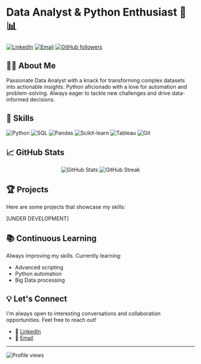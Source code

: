 # Data Analyst & Python Enthusiast 🐍📊

[![LinkedIn](https://img.shields.io/badge/-LinkedIn-blue?style=flat&logo=LinkedIn&logoColor=white)](https://www.linkedin.com/in/cortega26/)
[![Email](https://img.shields.io/badge/-Email-red?style=flat&logo=Gmail&logoColor=white)](mailto:carlosortega77@gmail.com)
[![GitHub followers](https://img.shields.io/github/followers/cortega26?label=Follow&style=social)](https://github.com/cortega26)

## 👨‍💻 About Me

Passionate Data Analyst with a knack for transforming complex datasets into actionable insights. Python aficionado with a love for automation and problem-solving. Always eager to tackle new challenges and drive data-informed decisions.

## 🚀 Skills

![Python](https://img.shields.io/badge/-Python-3776AB?style=flat&logo=Python&logoColor=white)
![SQL](https://img.shields.io/badge/-SQL-4479A1?style=flat&logo=MySQL&logoColor=white)
![Pandas](https://img.shields.io/badge/-Pandas-150458?style=flat&logo=pandas&logoColor=white)
![Scikit-learn](https://img.shields.io/badge/-Scikit--learn-F7931E?style=flat&logo=scikit-learn&logoColor=white)
![Tableau](https://img.shields.io/badge/-Tableau-E97627?style=flat&logo=Tableau&logoColor=white)
![Git](https://img.shields.io/badge/-Git-F05032?style=flat&logo=git&logoColor=white)

## 📈 GitHub Stats

<div align="center">
  <img src="https://github-readme-stats.vercel.app/api?username=cortega26&show_icons=true&theme=radical" alt="GitHub Stats" />
  <img src="https://github-readme-streak-stats.herokuapp.com/?user=cortega26&theme=radical" alt="GitHub Streak" />
</div>

## 🏆 Projects

Here are some projects that showcase my skills:

[UNDER DEVELOPMENT]

## 📚 Continuous Learning

Always improving my skills. Currently learning:
- Advanced scripting
- Python automation
- Big Data processing

## 💡 Let's Connect

I'm always open to interesting conversations and collaboration opportunities. Feel free to reach out!

- 💼 [LinkedIn](https://www.linkedin.com/in/cortega26/)
- 📧 [Email](mailto:carlosortega77@gmail.com)

---

![Profile views](https://komarev.com/ghpvc/?username=cortega26&color=brightgreen)
